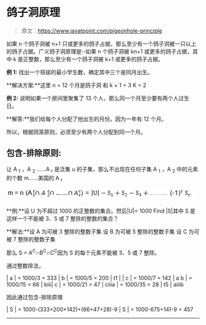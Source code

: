 # 鸽子洞原理

> 原文：<https://www.javatpoint.com/pigeonhole-principle>

如果 n 个鸽子洞被 n+1 只或更多的鸽子占据，那么至少有一个鸽子洞被一只以上的鸽子占据。广义鸽子洞原理是:-如果 n 个鸽子洞被 kn+1 或更多的鸽子占据，其中 k 是正整数，那么至少有一个鸽子洞被 k+1 或更多的鸽子占据。

**例 1:** 找出一个班级的最小学生数，确定其中三个是同月出生。

**解决方案:**这里 n = 12 个月是鸽子洞
和 k + 1 = 3
K = 2

**例 2:** 说明如果一个房间里聚集了 13 个人，那么同一个月至少要有两个人过生日。

**解答:**我们给每个人分配了他出生的月份。因为一年有 12 个月。

所以，根据鸽笼原则，必须至少有两个人分配到同一个月。

## 包含-排除原则:

让 A <sub>1</sub> ，A <sub>2</sub> ......A <sub>r</sub> 是泛集 u 的子集，那么不出现在任何子集 A <sub>1</sub> ，A <sub>2</sub> 中的元素的个数 m......美国的 A <sub>r</sub>

![Pigeonhole Principle](img/84d35e877c7e24a2d8029381018f1ccf.png)

**例:**设 U 为不超过 1000 的正整数的集合。然后|U|= 1000 Find |S|其中 S 是这样一个不能被 3、5 或 7 整除的整数的集合？

**解法:**设 A 为可被 3 整除的整数子集
设 B 为可被 5 整除的整数子集
设 C 为可被 7 整除的整数子集

那么 S = A<sup>C</sup>∩B<sup>C</sup>∩C<sup>C</sup>因为 S 的每个元素不能被 3、5 或 7 整除。

通过整数除法，

| a | = 1000/3 = 333 | b | = 1000/5 = 200 | t1 | | c | = 1000/7 = 142 | a b | = 1000/15 = 66 | bⅲ| c | = 1000/21 = 47 | cⅲa | = 1000/35 = 28 | t5 | aⅲb

因此通过包含-排除原理

| S | = 1000-(333+200+142)+(66+47+28)-9
| S | = 1000-675+141-9 = 457

* * *